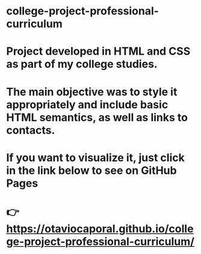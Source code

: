# college-project-professional-curriculum
# Project developed in HTML and CSS as part of my college studies.
# The main objective was to style it appropriately and include basic HTML semantics, as well as links to contacts.

# If you want to visualize it, just click in the link below to see on GitHub Pages 
# 👉 https://otaviocaporal.github.io/college-project-professional-curriculum/
